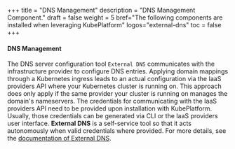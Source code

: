 +++
title = "DNS Management"
description = "DNS Management Component."
draft = false
weight = 5
bref="The following components are installed when leveraging KubePlatform"
logos="external-dns"
toc = false
+++

#### DNS Management

The DNS server configuration tool `External DNS` communicates with the infrastructure provider to configure DNS entries. Applying domain mappings through a Kubernetes ingress leads to an actual configuration via the IaaS providers API where your Kubernetes cluster is running on. This approach does only apply if the same provider your cluster is running on manages the domain's nameservers. The credentials for communicating with the IaaS providers API need to be provided upon installation with KubePlatform. Usually, those credentials can be generated via CLI or the IaaS providers user interface. __External DNS__ is a self-service tool so that it acts autonomously when valid credentials where provided. For more details, see the [documentation of External DNS](https://github.com/kubernetes-incubator/external-dns).
